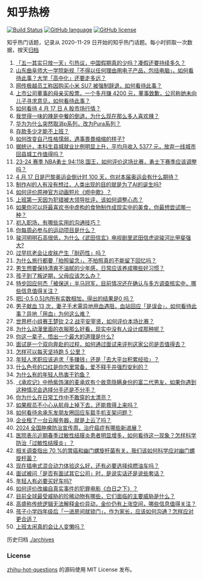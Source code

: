 # 知乎热榜
[![Build Status](https://github.com/ToWeLong/zhihu-hot-questions/workflows/CI/badge.svg)](https://github.com/ToWeLong/zhihu-hot-questions/actions)
[![GitHub language](https://img.shields.io/badge/language-golang-orange.svg)](https://golang.org/)
[![GitHub license](https://img.shields.io/github/license/ToWeLong/zhihu-hot-questions)](https://github.com/ToWeLong/zhihu-hot-questions/blob/main/LICENSE)

知乎热门话题，记录从 2020-11-29 日开始的知乎热门话题。每小时抓取一次数据，按天[归档](./archives)

<!-- BEGIN -->

1. [「五一其实只放一天」引热议，中国假期真的少吗？凑假还要持续多久？](https://www.zhihu.com/question/653098686)
1. [山东曲阜师大一学院新规「不得以任何理由用电子产品，包括电脑」，如何看待此事？大学「高中化」还要走多远？](https://www.zhihu.com/question/653014718)
1. [网传极越员工称因购买小米 SU7 被强制辞退，如何看待此事？](https://www.zhihu.com/question/653142576)
1. [上市公司董事的母亲买股票，一个多月赚 4200 元，董事致歉，公司称她未向儿子寻求意见，如何看待此事？](https://www.zhihu.com/question/653202062)
1. [如何看待 4 月 17 日 A 股市场行情？](https://www.zhihu.com/question/653201976)
1. [我觉得一味的辣是中餐的倒退，为什么现在那么多人喜欢辣？](https://www.zhihu.com/question/646246038)
1. [华为为什么突然取消p系列，改为Pura系列？](https://www.zhihu.com/question/653012397)
1. [存款多少才能不上班？](https://www.zhihu.com/question/647797875)
1. [如何改变自己性格懦弱，遇事畏畏缩缩的样子?](https://www.zhihu.com/question/652592326)
1. [据统计，本科生县城就业比例明显上升，平均月收入 5377 元，放弃一线城市回县城工作值得吗？](https://www.zhihu.com/question/653211954)
1. [23-24 赛季 NBA勇士 94:118 国王，如何评价这场比赛，勇士下赛季应该调整吗？](https://www.zhihu.com/question/653219617)
1. [4 月 17 日是巴黎奥运会倒计时 100 天，你对本届奥运会有什么期待？](https://www.zhihu.com/question/653210492)
1. [制作AI的人有没有想过，人类出现的目的就是为了AI的诞生吗?](https://www.zhihu.com/question/652933775)
1. [如何评价原神官方动画短片《烬中歌》？](https://www.zhihu.com/question/653121726)
1. [上班第一天因为犯错被大领导批评，该如何调整心态？](https://www.zhihu.com/question/653220725)
1. [如果你可以将最喜欢书中虚构的食物制作成现实中的美食，你最想尝试哪一种？](https://www.zhihu.com/question/652524966)
1. [初入职场，有哪些实用的沟通技巧？](https://www.zhihu.com/question/653215923)
1. [你每周必参与的运动项目是什么？](https://www.zhihu.com/question/652617975)
1. [骏河明明石高很低，为什么《武田信玄》电视剧里武田信虎说骏河比甲斐强大?](https://www.zhihu.com/question/552026602)
1. [过早抗老会让皮肤产生「耐药性」吗？](https://www.zhihu.com/question/652346925)
1. [为什么旅行都要「拍照留念」，不拍照真的不能留下回忆吗？](https://www.zhihu.com/question/651130036)
1. [男生想要保持清爽不油腻的少年感，日常应该养成哪些好习惯？](https://www.zhihu.com/question/648442967)
1. [孩子到了叛逆期，父母应该怎么办？](https://www.zhihu.com/question/650810136)
1. [特步回应何杰「被保送」半马冠军，目前情况还在确认与多方调查核实中，哪些信息值得关注？](https://www.zhihu.com/question/653000098)
1. [把[-0.5,0.5]内所有实数相加，得出的结果是0 吗？](https://www.zhihu.com/question/555998400)
1. [男子献血 13 次，妻子手术需异地用血遇阻，血站回应「是误会」，如何看待此事？异地「用血」为何这么难？](https://www.zhihu.com/question/652935836)
1. [世界杯小组赛王楚钦 2:2 战平安宰贤，如何评价本场比赛？](https://www.zhihu.com/question/653051266)
1. [为什么动漫里面的衣服那么好看，现实中没有人设计成那种呢？](https://www.zhihu.com/question/628634883)
1. [你这一辈子，悟出一个最大的道理是什么?](https://www.zhihu.com/question/599006651)
1. [面试是一个双向奔赴的过程，如何通过面试来评判这家公司是否值得去？](https://www.zhihu.com/question/651409205)
1. [怎样可以每天坚持跑 5 公里？](https://www.zhihu.com/question/650414330)
1. [年轻人求职应该追求「多赚钱」还是「去大平台积累经验」？](https://www.zhihu.com/question/651137007)
1. [什么色号的口红是你包里常备，爱不释手并强烈安利的？](https://www.zhihu.com/question/647690023)
1. [为什么有的年轻人热衷于钓鱼？](https://www.zhihu.com/question/650198712)
1. [《承欢记》中杨紫饰演的麦承欢有个故意隐瞒身份的富二代男友，如果你遇到这种情况会选择分手还是不分手？](https://www.zhihu.com/question/652424219)
1. [你为什么在日常工作中不敢穿的太漂亮？](https://www.zhihu.com/question/653202897)
1. [如果舰员不小心从航母上掉下去，还能救得上来吗？](https://www.zhihu.com/question/635303587)
1. [如何看待余承东发朋友圈回应车载手机支架问题？](https://www.zhihu.com/question/652914161)
1. [企业租了一台云服务器，就是上云了吗？](https://www.zhihu.com/question/652847836)
1. [2024 全国肿瘤防治宣传周，治疗癌症有哪些新进展？](https://www.zhihu.com/question/652715466)
1. [医院表示近期春季过敏性结膜炎患者明显增多，如何看待这一现象？怎样科学防治「过敏性结膜炎」？](https://www.zhihu.com/question/652687885)
1. [相关调查指出 70 %的胃癌和幽门螺旋杆菌有关，我们该如何科学应对幽门螺旋杆菌？](https://www.zhihu.com/question/653112580)
1. [现在插电式混合动力体验这么好，还有必要选择纯燃油车吗？](https://www.zhihu.com/question/651133540)
1. [面试被问「是否有面试其它公司」时，是说实话还是说些套话？](https://www.zhihu.com/question/651409527)
1. [年轻人有必要买好车吗?](https://www.zhihu.com/question/595986489)
1. [如何评价改编自真实事件的犯罪电影《白日之下》？](https://www.zhihu.com/question/652627156)
1. [目前全球最受威胁的珍稀动物有哪些，它们面临的主要威胁是什么？](https://www.zhihu.com/question/653185992)
1. [高盛称传统逻辑无法解释金价异动，金价仍有上涨空间，哪些信息值得关注？](https://www.zhihu.com/question/653135874)
1. [孩子小学四年级后「一进房间就锁门」，作为家长，应该如何沟通？怎样应对更合适？](https://www.zhihu.com/question/652467184)
1. [上班太闲真的会让人变懒吗？](https://www.zhihu.com/question/653197829)

<!-- END -->

历史归档 [./archives](./archives)


### License
[zhihu-hot-questions](https://github.com/towelong/zhihu-hot-questions) 的源码使用 MIT License 发布。